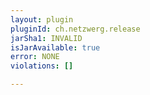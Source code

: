 ```yaml
---
layout: plugin
pluginId: ch.netzwerg.release
jarSha1: INVALID
isJarAvailable: true
error: NONE
violations: []

---
```

